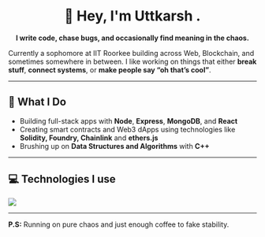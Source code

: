 <h1 align = "center"> 
👋 Hey, I'm Uttkarsh .
</h1>
<p align = "center">
<b>I write code, chase bugs, and occasionally find meaning in the chaos.</b></p>

Currently a sophomore at IIT Roorkee building across Web, Blockchain, and sometimes somewhere in between. I like working on things that either **break stuff**, **connect systems**, or **make people say “oh that’s cool”**.


---

## 🧠 What I Do

- Building full-stack apps with **Node**, **Express**, **MongoDB**, and **React**
- Creating smart contracts and Web3 dApps using technologies like **Solidity, Foundry, Chainlink** and **ethers.js** 
- Brushing up on **Data Structures and Algorithms** with **C++** 

---

## 💻 Technologies I use
<img src="https://skillicons.dev/icons?i=html,css,js,ts,cpp,solidity,git,react,express,nodejs,mongodb,nextjs,tailwind,postman,bash,github,vscode" />

---
**P.S:**  Running on pure chaos and just enough coffee to fake stability.
